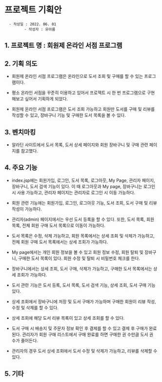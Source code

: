 # 프로젝트 기획안

      - 작성일 : 2022. 06. 01
             - 작성자 : 유아름

## 1. 프로젝트 명 : 회원제 온라인 서점 프로그램 
## 2. 기획 의도 

- 회원제 온라인 서점 프로그램은 온라인으로 도서 조회 및 구매를 할 수 있는 프로그램이다.

- 평소 온라인 서점을 꾸준히 이용하고 있어서 프로젝트 시 한 번 프로그램으로 구현해보고 싶어서 기획하게 되었다.
 
- 회원제 온라인 서점 프로그램은 도서 조회 가능하고 회원만 도서를 구매 및 리뷰를 작성할 수 있고, 장바구니 기능 및 구매한 도서 목록을 볼 수 있다.

## 3. 벤치마킹 

- 알라딘 사이트에서 도서 목록, 도서 상세 페이지와 회원 장바구니 및 구매 관련 페이지를 참고했다. 

## 4. 주요 기능 

- index.jsp에는 회원가입, 로그인, 도서 목록, 로그아웃, My Page, 관리자 페이지, 장바구니, 도서 검색 기능이 있다. 이 때 로그아웃과 My page, 장바구니는 로그인 시 사용 가능하고, 관리자 페이지는 관리자로 로그인 시 이동 가능하다.

- 회원 관련 기능에는 회원가입, 로그인, 로그아웃 기능, 도서 조회, 도서 구매 및 리뷰 작성이 가능하다.

- 관리자(admin) 페이지에서는 우선 도서 등록을 할 수 있다. 또한, 도서 목록, 회원 목록, 전체 회원 구매 도서 목록으로 이동이 가능하다.

- 도서 목록은 수정, 삭제 가능하고, 회원 목록에서는 상세 조회 및 삭제가 가능하고, 전체 회원 구매 도서 목록에서는 상세 조회가 가능하다.

- My page에서는 개인 회원 정보을 볼 수 있고 회원 정보 수정, 회원 탈퇴 및 장바구니, 구매한 도서 목록이 있다. 회원 수정 및 탈퇴 시 비밀번호 체크를 한다. 

- 장바구니에서는 상세 조회, 도서 구매, 삭제가 가능하고, 구매한 도서 목록에서는 상세 조회가 가능하다.
 
- 도서 관련 기능은 도서 등록, 도서 목록, 도서 검색 기능, 상세 조회, 도서 구매 기능 있다.

- 상세 조회에서 장바구니에 저장 및 도서 구매가 가능하며 구매한 회원이 리뷰 작성, 수정 및 삭제를 할 수 있다.

- 상세 조회에 해당 도서 리뷰 목록이 있고 상세 조회를 할 수 있다.

- 도서 구매 시 배송지 및 주문자 정보 확인 후 결제를 할 수 있고 결제 후 구매가 완료된다. 관리자가 회원 구매 리스트에서 구매 완료를 하면 구매한 권 수만큼 도서 권 수가 줄어든다.

- 관리자의 경우 도서 상세 조회에서 도서 수정 및 삭제가 가능하고, 리뷰를 삭제할 수 있다.

## 5. 기타 
